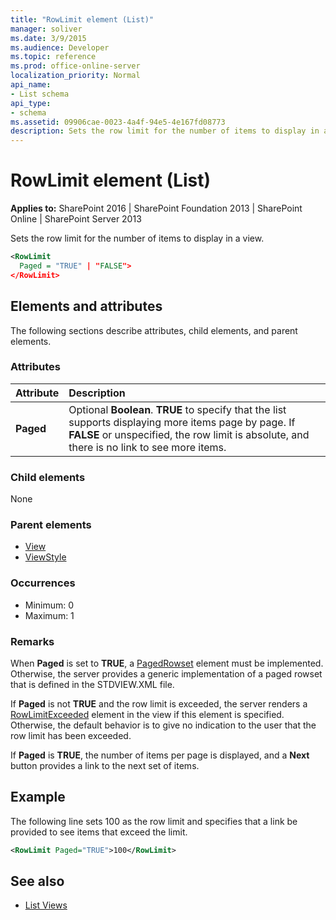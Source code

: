 ```yaml
---
title: "RowLimit element (List)"
manager: soliver
ms.date: 3/9/2015
ms.audience: Developer
ms.topic: reference
ms.prod: office-online-server
localization_priority: Normal
api_name:
- List schema
api_type:
- schema
ms.assetid: 09906cae-0023-4a4f-94e5-4e167fd08773
description: Sets the row limit for the number of items to display in a view.
---
```


# RowLimit element (List)

**Applies to:** SharePoint 2016 | SharePoint Foundation 2013 | SharePoint Online | SharePoint Server 2013
  
Sets the row limit for the number of items to display in a view.
  
```XML
<RowLimit
  Paged = "TRUE" | "FALSE">
</RowLimit>
```

## Elements and attributes

The following sections describe attributes, child elements, and parent elements.

### Attributes

|**Attribute**|**Description**|
|:-----|:-----|
|**Paged** <br/> |Optional **Boolean**. **TRUE** to specify that the list supports displaying more items page by page. If **FALSE** or unspecified, the row limit is absolute, and there is no link to see more items.  <br/> |
   
### Child elements

None
   
### Parent elements

- [View](view-element-list.md)
- [ViewStyle](viewstyle-element-list.md)
   
### Occurrences

- Minimum: 0
- Maximum: 1 
   
### Remarks

When **Paged** is set to **TRUE**, a [PagedRowset](pagedrowset-element-list.md) element must be implemented. Otherwise, the server provides a generic implementation of a paged rowset that is defined in the STDVIEW.XML file. 
  
If **Paged** is not **TRUE** and the row limit is exceeded, the server renders a [RowLimitExceeded](rowlimitexceeded-element-list.md) element in the view if this element is specified. Otherwise, the default behavior is to give no indication to the user that the row limit has been exceeded. 
  
If **Paged** is **TRUE**, the number of items per page is displayed, and a **Next** button provides a link to the next set of items. 
  
## Example

The following line sets 100 as the row limit and specifies that a link be provided to see items that exceed the limit.
  
```XML
<RowLimit Paged="TRUE">100</RowLimit>
```

## See also

- [List Views](http://msdn.microsoft.com/library/43e6ba7e-eddb-418a-a570-c0815016fc17%28Office.15%29.aspx)

